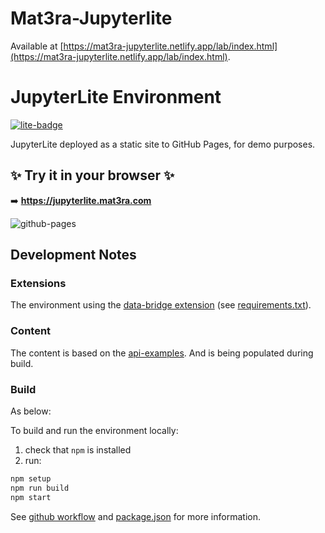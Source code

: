 # Mat3ra-Jupyterlite

Available at [https://mat3ra-jupyterlite.netlify.app/lab/index.html](https://mat3ra-jupyterlite.netlify.app/lab/index.html).

# JupyterLite Environment

[![lite-badge](https://jupyterlite.rtfd.io/en/latest/_static/badge.svg)](https://jupyterlite.github.io/demo)

JupyterLite deployed as a static site to GitHub Pages, for demo purposes.

## ✨ Try it in your browser ✨

➡️ **https://jupyterlite.mat3ra.com**

![github-pages](https://user-images.githubusercontent.com/591645/120649478-18258400-c47d-11eb-80e5-185e52ff2702.gif)

## Development Notes

### Extensions

The environment using the [data-bridge extension](https://github.com/Exabyte-io/mat3ra-jupyterlite-extension-data-bridge) (see [requirements.txt](requirements.txt)).

### Content

The content is based on the [api-examples](https://github.com/Exabyte-io/api-examples.git). And is being populated during build.

### Build

As below:

To build and run the environment locally:

1. check that `npm` is installed
2. run:
```bash
npm setup
npm run build
npm start
```

See [github workflow](.github/workflows/deploy.yml) and [package.json](package.json) for more information.
